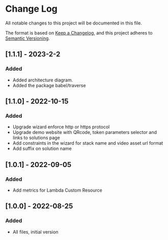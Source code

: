 # Change Log
All notable changes to this project will be documented in this file.

The format is based on [Keep a Changelog](https://keepachangelog.com/en/1.0.0/),
and this project adheres to [Semantic Versioning](https://semver.org/spec/v2.0.0.html).

## [1.1.1] - 2023-2-2
### Added
- Added architecture diagram.
- Added the package babel/traverse

## [1.1.0] - 2022-10-15
### Added
- Upgrade wizard enforce http or https protocol
- Upgrade demo website with QRcode, token parameters selector and links to solutions page
- Add constraints in the wizard for stack name and video asset url format
- Add suffix on solution name

## [1.0.1] - 2022-09-05
### Added
- Add metrics for Lambda Custom Resource

## [1.0.0] - 2022-08-25
### Added
- All files, initial version


